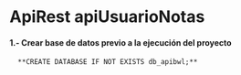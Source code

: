 # ApiRest apiUsuarioNotas

#### 1.- Crear base de datos previo a la ejecución del proyecto
      **CREATE DATABASE IF NOT EXISTS db_apibwl;**

